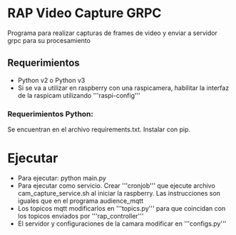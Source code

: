 # RAP Video Capture GRPC
Programa para realizar capturas de frames de video y enviar a servidor grpc para su procesamiento

## Requerimientos
- Python v2 o Python v3
- Si se va a utilizar en raspberry con una raspicamera, habilitar la interfaz de la raspicam utilizando '''raspi-config'''

### Requerimientos Python:
Se encuentran en el archivo requirements.txt. Instalar con pip.

# Ejecutar
- Para ejecutar: python main.py
- Para ejecutar como servicio. Crear '''cronjob''' que ejecute archivo cam_capture_service.sh al iniciar la raspberry. Las instrucciones son iguales que en el programa audience_mqtt
- Los topicos mqtt modificarlos en '''topics.py''' para que coincidan con los topicos enviados por '''rap_controller'''
- El servidor y configuraciones de la camara modificar en '''configs.py'''
